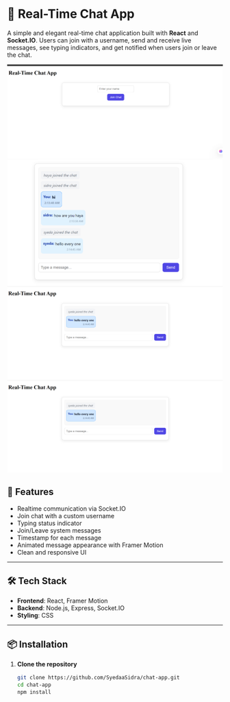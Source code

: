 # 💬 Real-Time Chat App

A simple and elegant real-time chat application built with **React** and **Socket.IO**. Users can join with a username, send and receive live messages, see typing indicators, and get notified when users join or leave the chat.

![Chat App Screenshot](frontend/src/assets/image.png
) 
![Chat App Screenshot](frontend/src/assets/chat-1.png
) 
![Chat App Screenshot](frontend/src/assets/chat-2.png
) 
![Chat App Screenshot](frontend/src/assets/chat-2.png
) 

## 🚀 Features

- Realtime communication via Socket.IO
- Join chat with a custom username
- Typing status indicator
- Join/Leave system messages
- Timestamp for each message
- Animated message appearance with Framer Motion
- Clean and responsive UI

---

## 🛠️ Tech Stack

- **Frontend**: React, Framer Motion
- **Backend**: Node.js, Express, Socket.IO
- **Styling**: CSS

---

## 📦 Installation

1. **Clone the repository**

   ```bash
   git clone https://github.com/SyedaaSidra/chat-app.git
   cd chat-app
   npm install
